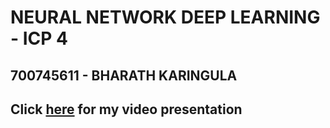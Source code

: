 # NEURAL NETWORK DEEP LEARNING - ICP 4
## 700745611 - BHARATH KARINGULA


## Click [here](https://drive.google.com/file/d/1d7Af1Gk2nM_Kn7CsAcyXOdKpDGPIeJMi/view?usp=sharing) for my video presentation
